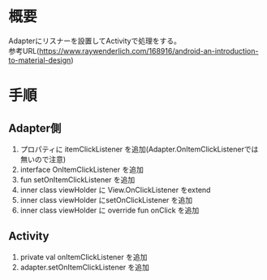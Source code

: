 # 概要
Adapterにリスナーを設置してActivityで処理をする。  
参考URL(https://www.raywenderlich.com/168916/android-an-introduction-to-material-design)

# 手順
## Adapter側
1. プロパティに itemClickListener を追加(Adapter.OnItemClickListenerでは無いので注意)  
2. interface OnItemClickListener を追加  
3. fun setOnItemClickListener を追加  
4. inner class viewHolder に View.OnClickListener をextend  
5. inner class viewHolder にsetOnClickListener を追加  
6. inner class viewHolder に override fun onClick を追加  

## Activity
1. private val onItemClickListener を追加  
2. adapter.setOnItemClickListener を追加  




